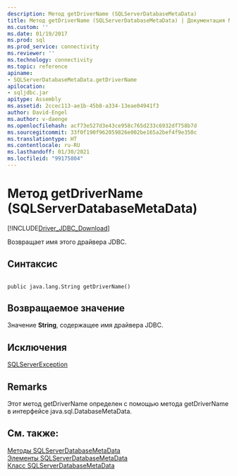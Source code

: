 ```yaml
---
description: Метод getDriverName (SQLServerDatabaseMetaData)
title: Метод getDriverName (SQLServerDatabaseMetaData) | Документация Майкрософт
ms.custom: ''
ms.date: 01/19/2017
ms.prod: sql
ms.prod_service: connectivity
ms.reviewer: ''
ms.technology: connectivity
ms.topic: reference
apiname:
- SQLServerDatabaseMetaData.getDriverName
apilocation:
- sqljdbc.jar
apitype: Assembly
ms.assetid: 2ccec113-ae1b-45b8-a334-13eae04941f3
author: David-Engel
ms.author: v-daenge
ms.openlocfilehash: acf73e527d3e43ce958c765d233c6932df758b7d
ms.sourcegitcommit: 33f0f190f962059826e002be165a2bef4f9e350c
ms.translationtype: HT
ms.contentlocale: ru-RU
ms.lasthandoff: 01/30/2021
ms.locfileid: "99175804"
---
```

# <a name="getdrivername-method-sqlserverdatabasemetadata"></a>Метод getDriverName (SQLServerDatabaseMetaData)
[!INCLUDE[Driver_JDBC_Download](../../../includes/driver_jdbc_download.md)]

  Возвращает имя этого драйвера JDBC.  
  
## <a name="syntax"></a>Синтаксис  
  
```  
  
public java.lang.String getDriverName()  
```  
  
## <a name="return-value"></a>Возвращаемое значение  
 Значение **String**, содержащее имя драйвера JDBC.  
  
## <a name="exceptions"></a>Исключения  
 [SQLServerException](../../../connect/jdbc/reference/sqlserverexception-class.md)  
  
## <a name="remarks"></a>Remarks  
 Этот метод getDriverName определен с помощью метода getDriverName в интерфейсе java.sql.DatabaseMetaData.  
  
## <a name="see-also"></a>См. также:  
 [Методы SQLServerDatabaseMetaData](../../../connect/jdbc/reference/sqlserverdatabasemetadata-methods.md)   
 [Элементы SQLServerDatabaseMetaData](../../../connect/jdbc/reference/sqlserverdatabasemetadata-members.md)   
 [Класс SQLServerDatabaseMetaData](../../../connect/jdbc/reference/sqlserverdatabasemetadata-class.md)  
  
  
